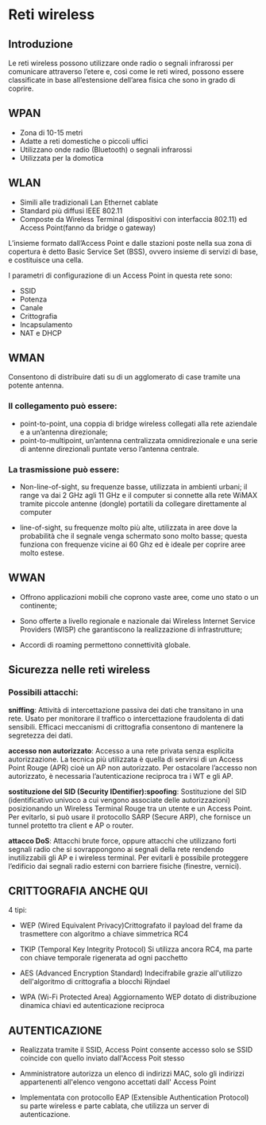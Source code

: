 # Reti wireless

## Introduzione
Le reti wireless possono utilizzare
onde radio o segnali infrarossi
per comunicare attraverso l’etere
e, così come le reti wired, possono
essere classificate in base all’estensione
dell’area fisica che sono in grado di coprire.

## WPAN 
- Zona di 10-15 metri
- Adatte a reti domestiche o piccoli uffici
- Utilizzano onde radio (Bluetooth) o segnali infrarossi
- Utilizzata per la domotica

## WLAN
- Simili alle tradizionali Lan Ethernet cablate
- Standard più diffusi IEEE 802.11
- Composte da Wireless Terminal (dispositivi con interfaccia 802.11) ed 
Access Point(fanno da bridge o gateway)

L’insieme formato dall’Access Point
e dalle stazioni poste
nella sua zona di copertura
è detto Basic Service Set (BSS),
ovvero insieme di servizi di base,
e costituisce una cella.

I parametri di configurazione di un Access Point in questa rete sono:
- SSID
- Potenza
- Canale
- Crittografia
- Incapsulamento
- NAT e DHCP

## WMAN 
Consentono di distribuire dati
su di un agglomerato di case
tramite una potente antenna.

### Il collegamento può essere:
- point-to-point, una coppia di bridge wireless collegati
alla rete aziendale e a un’antenna direzionale;
- point-to-multipoint, un’antenna centralizzata
omnidirezionale e una serie di antenne direzionali
puntate verso l’antenna centrale.

### La trasmissione può essere:
- Non-line-of-sight, su frequenze basse, utilizzata
in ambienti urbani; il range va dai 2 GHz agli 11 GHz
e il computer si connette alla rete WiMAX tramite piccole
antenne (dongle) portatili da collegare direttamente
al computer

- line-of-sight, su frequenze molto più alte, utilizzata
in aree dove la probabilità che il segnale venga
schermato sono molto basse; questa funziona
con frequenze vicine ai 60 Ghz ed è ideale per coprire
aree molto estese.

## WWAN 
- Offrono applicazioni mobili che coprono vaste aree,
come uno stato o un continente;

- Sono offerte a livello regionale e nazionale dai Wireless
Internet Service Providers (WISP) che garantiscono
la realizzazione di infrastrutture;

- Accordi di roaming permettono connettività globale.

## Sicurezza nelle reti wireless
### Possibili attacchi:

**sniffing**:
Attività di intercettazione passiva dei dati che transitano
in una rete. Usato per monitorare il traffico
o intercettazione fraudolenta di dati sensibili.
Efficaci meccanismi di crittografia consentono
di mantenere la segretezza dei dati.

**accesso non autorizzato**:
Accesso a una rete privata senza esplicita autorizzazione.
La tecnica più utilizzata è quella di servirsi di un Access
Point Rouge (APR) cioè un AP non autorizzato.
Per ostacolare l’accesso non autorizzato, è necessaria
l’autenticazione reciproca tra i WT e gli AP.

**sostituzione del SID (Security IDentifier):spoofing**:
Sostituzione del SID (identificativo univoco a cui vengono
associate delle autorizzazioni) posizionando un Wireless
Terminal Rouge tra un utente e un Access Point.
Per evitarlo, si può usare il protocollo SARP (Secure ARP),
che fornisce un tunnel protetto tra client e AP o router.

**attacco DoS**:
Attacchi brute force, oppure attacchi che utilizzano forti
segnali radio che si sovrappongono ai segnali della rete
rendendo inutilizzabili gli AP e i wireless terminal.
Per evitarli è possibile proteggere l’edificio dai segnali radio
esterni con barriere fisiche (finestre, vernici).

## CRITTOGRAFIA ANCHE QUI
4 tipi:
- WEP (Wired Equivalent Privacy)Crittografato il payload del frame da trasmettere con algoritmo a chiave
simmetrica RC4

- TKIP (Temporal Key Integrity Protocol) Si utilizza ancora RC4,
ma parte con chiave temporale rigenerata ad ogni pacchetto

- AES (Advanced Encryption Standard)  Indecifrabile grazie
all'utilizzo dell'algoritmo di crittografia a blocchi Rijndael

- WPA (Wi-Fi Protected Area)
Aggiornamento WEP dotato di distribuzione dinamica chiavi
ed autenticazione reciproca

## AUTENTICAZIONE
- Realizzata tramite il SSID, Access Point consente accesso
solo se SSID coincide con quello inviato dall'Access Poit stesso

- Amministratore autorizza un elenco di indirizzi MAC, solo 
gli indirizzi appartenenti all'elenco vengono accettati dall'
Access Point

- Implementata con protocollo EAP (Extensible
Authentication Protocol) su parte wireless e parte
cablata, che utilizza
un server di autenticazione.


